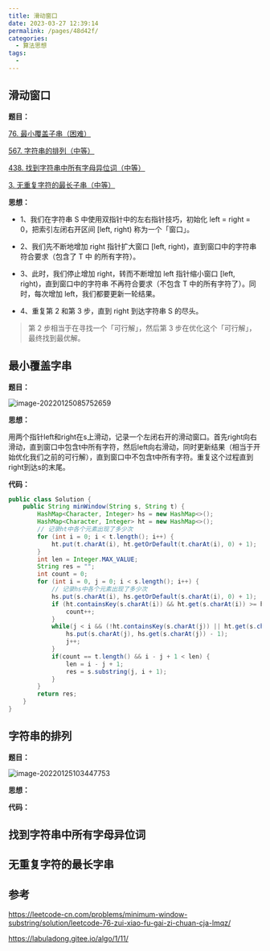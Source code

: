 ```yaml
---
title: 滑动窗口
date: 2023-03-27 12:39:14
permalink: /pages/48d42f/
categories:
  - 算法思想
tags:
  - 
---
```

## 滑动窗口

**题目：**

[76. 最小覆盖子串（困难）](https://leetcode-cn.com/problems/minimum-window-substring)

[567. 字符串的排列（中等）](https://leetcode-cn.com/problems/permutation-in-string)

[438. 找到字符串中所有字母异位词（中等）](https://leetcode-cn.com/problems/find-all-anagrams-in-a-string)

[3. 无重复字符的最长子串（中等）](https://leetcode-cn.com/problems/longest-substring-without-repeating-characters)

**思想：**

- 1、我们在字符串 S 中使⽤双指针中的左右指针技巧，初始化 left = right = 0，把索引左闭右开区间 [left, right) 称为⼀个「窗⼝」。 

- 2、我们先不断地增加 right 指针扩⼤窗⼝ [left, right)，直到窗⼝中的字符串符合要求（包含了 T 中 的所有字符）。

- 3、此时，我们停⽌增加 right，转⽽不断增加 left 指针缩⼩窗⼝ [left, right)，直到窗⼝中的字符串 不再符合要求（不包含 T 中的所有字符了）。同时，每次增加 left，我们都要更新⼀轮结果。 

- 4、重复第 2 和第 3 步，直到 right 到达字符串 S 的尽头。

> 第 2 步相当于在寻找⼀个「可⾏解」，然后第 3 步在优化这个「可⾏解」，最终找到最优解。

## 最小覆盖字串

**题目：**

![image-20220125085752659](https://blog-1300853183.cos.ap-chengdu.myqcloud.com/img/image-20220125085752659.png)

**思想：**

用两个指针left和right在s上滑动，记录一个左闭右开的滑动窗口。首先right向右滑动，直到窗口中包含t中所有字符，然后left向右滑动，同时更新结果（相当于开始优化我们之前的可行解），直到窗口中不包含t中所有字符。重复这个过程直到right到达s的末尾。

**代码：**

```java
public class Solution {
    public String minWindow(String s, String t) {
        HashMap<Character, Integer> hs = new HashMap<>();
        HashMap<Character, Integer> ht = new HashMap<>();
        // 记录ht中各个元素出现了多少次
        for (int i = 0; i < t.length(); i++) {
            ht.put(t.charAt(i), ht.getOrDefault(t.charAt(i), 0) + 1);
        }
        int len = Integer.MAX_VALUE;
        String res = "";
        int count = 0;
        for (int i = 0, j = 0; i < s.length(); i++) {
            // 记录hs中各个元素出现了多少次
            hs.put(s.charAt(i), hs.getOrDefault(s.charAt(i), 0) + 1);
            if (ht.containsKey(s.charAt(i)) && ht.get(s.charAt(i)) >= hs.get(s.charAt(i))) {
                count++;
            }
            while(j < i && (!ht.containsKey(s.charAt(j)) || ht.get(s.charAt(j)) < hs.get(s.charAt(j)))) {
                hs.put(s.charAt(j), hs.get(s.charAt(j)) - 1);
                j++;
            }
            if(count == t.length() && i - j + 1 < len) {
                len = i - j + 1;
                res = s.substring(j, i + 1);
            }
        }
        return res;
    }
}
```

## 字符串的排列

**题目：**

![image-20220125103447753](https://blog-1300853183.cos.ap-chengdu.myqcloud.com/img/image-20220125103447753.png)

**思想：**



**代码：**

## 找到字符串中所有字母异位词

## 无重复字符的最长字串

## 参考

https://leetcode-cn.com/problems/minimum-window-substring/solution/leetcode-76-zui-xiao-fu-gai-zi-chuan-cja-lmqz/

https://labuladong.gitee.io/algo/1/11/



